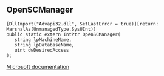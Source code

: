 ## OpenSCManager

```
[DllImport("Advapi32.dll", SetLastError = true)][return: MarshalAs(UnmanagedType.SysUInt)]
public static extern IntPtr OpenSCManager(
   string lpMachineName,
   string lpDatabaseName,
   uint dwDesiredAccess
);
```

[Microsoft documentation](TODO)
